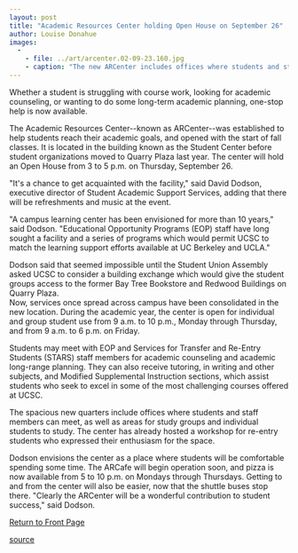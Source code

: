 ```yaml
---
layout: post
title: "Academic Resources Center holding Open House on September 26"
author: Louise Donahue
images:
  -
    - file: ../art/arcenter.02-09-23.160.jpg
    - caption: "The new ARCenter includes offices where students and staff members can meet, as well as areas for study groups and individual studying."
---
```


Whether a student is struggling with course work, looking for academic counseling, or wanting to do some long-term academic planning, one-stop help is now available.

The Academic Resources Center--known as ARCenter--was established to help students reach their academic goals, and opened with the start of fall classes. It is located in the building known as the Student Center before student organizations moved to Quarry Plaza last year. The center will hold an Open House from 3 to 5 p.m. on Thursday, September 26\.

"It's a chance to get acquainted with the facility," said David Dodson, executive director of Student Academic Support Services, adding that there will be refreshments and music at the event.

"A campus learning center has been envisioned for more than 10 years," said Dodson. "Educational Opportunity Programs (EOP) staff have long sought a facility and a series of programs which would permit UCSC to match the learning support efforts available at UC Berkeley and UCLA."

Dodson said that seemed impossible until the Student Union Assembly asked UCSC to consider a building exchange which would give the student groups access to the former Bay Tree Bookstore and Redwood Buildings on Quarry Plaza.   
Now, services once spread across campus have been consolidated in the new location. During the academic year, the center is open for individual and group student use from 9 a.m. to 10 p.m., Monday through Thursday, and from 9 a.m. to 6 p.m. on Friday.

Students may meet with EOP and Services for Transfer and Re-Entry Students (STARS) staff members for academic counseling and academic long-range planning. They can also receive tutoring, in writing and other subjects, and Modified Supplemental Instruction sections, which assist students who seek to excel in some of the most challenging courses offered at UCSC.

The spacious new quarters include offices where students and staff members can meet, as well as areas for study groups and individual students to study. The center has already hosted a workshop for re-entry students who expressed their enthusiasm for the space.

Dodson envisions the center as a place where students will be comfortable spending some time. The ARCafe will begin operation soon, and pizza is now available from 5 to 10 p.m. on Mondays through Thursdays. Getting to and from the center will also be easier, now that the shuttle buses stop there. "Clearly the ARCenter will be a wonderful contribution to student success," said Dodson.  
  

[Return to Front Page][1]

[1]: http://currents.ucsc.edu/

[source](http://www1.ucsc.edu/currents/02-03/09-23/arcenter.html "Permalink to arcenter")
